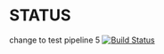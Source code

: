 # STATUS 
change to test pipeline 5
[![Build Status]( https://ab6e-41-62-169-172.eu.ngrok.io/buildStatus/icon?job=devops+Validation)]( https://ab6e-41-62-169-172.eu.ngrok.io/job/devops%20Validation/)

